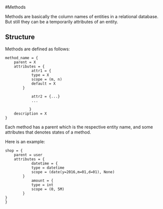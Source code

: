#Methods

Methods are basically the column names of entities in a relational database. But still they can be a temporarily attributes of an entity.


## Structure

Methods are defined as follows:

```
method_name = {
	parent = X
	attributes = {
	    	attr1 = {
			type = X
	      	scope = (m, n)
	      	default = X  
	    }

	    	attr2 = {...}
	    	...

	       }
	description = X
}

```

Each method has a parent which is the respective entity name, and some attributes that denotes states of a method.

Here is an example:

```
shop = {
	parent = user
	attributes = {
			datetime = {
			type = datetime
			scope = (date(y=2016,m=01,d=01), None)
		}
			amount = {
			type = int
			scope = (0, 5M)
		}
}
}
```